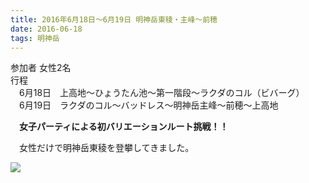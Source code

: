 ```yaml
---
title: 2016年6月18日～6月19日 明神岳東稜・主峰～前穂
date: 2016-06-18
tags: 明神岳
---
```


参加者 女性2名  
行程  
　6月18日　上高地～ひょうたん池～第一階段～ラクダのコル（ビバーグ）  
　6月19日　ラクダのコル～バッドレス～明神岳主峰～前穂～上高地  

　**女子パーティによる初バリエーションルート挑戦！！**

　女性だけで明神岳東稜を登攀してきました。  

![](/2016/06/18/20160618/20160618.png)  


